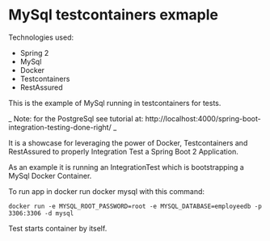 # MySql testcontainers exmaple

Technologies used:
 - Spring 2
 - MySql
 - Docker
 - Testcontainers
 - RestAssured

This is the example of MySql running in testcontainers for tests.

_ Note: for the PostgreSql see tutorial at: http://localhost:4000/spring-boot-integration-testing-done-right/ _

It is a showcase for leveraging the power of Docker, Testcontainers and RestAssured to properly Integration Test a Spring Boot 2 Application.

As an example it is running an IntegrationTest which is bootstrapping a MySql Docker Container.

To run app in docker run docker mysql with this command: 
```
docker run -e MYSQL_ROOT_PASSWORD=root -e MYSQL_DATABASE=employeedb -p 3306:3306 -d mysql
```

Test starts container by itself.